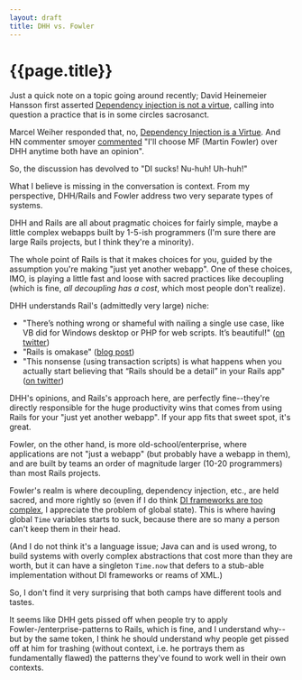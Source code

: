 ```yaml
---
layout: draft
title: DHH vs. Fowler
---
```


{{page.title}}
==============

Just a quick note on a topic going around recently; David Heinemeier Hansson first asserted [Dependency injection is not a virtue](http://david.heinemeierhansson.com/2012/dependency-injection-is-not-a-virtue.html), calling into question a practice that is in some circles sacrosanct.

Marcel Weiher responded that, no, [Dependency Injection is a Virtue](http://blog.metaobject.com/2013/01/dependency-injection-is-virtue.html). And HN commenter smoyer [commented](http://news.ycombinator.com/item?id=5020525) "I'll choose MF (Martin Fowler) over DHH anytime both have an opinion".

So, the discussion has devolved to "DI sucks! Nu-huh! Uh-huh!"

What I believe is missing in the conversation is context. From my perspective, DHH/Rails and Fowler address two very separate types of systems.

DHH and Rails are all about pragmatic choices for fairly simple, maybe a little complex webapps built by 1-5-ish programmers (I'm sure there are large Rails projects, but I think they're a minority).

The whole point of Rails is that it makes choices for you, guided by the assumption you're making "just yet another webapp". One of these choices, IMO, is playing a little fast and loose with sacred practices like decoupling (which is fine, *all decoupling has a cost*, which most people don't realize).

DHH understands Rail's (admittedly very large) niche:

* "There’s nothing wrong or shameful with nailing a single use case, like VB did for Windows desktop or PHP for web scripts. It’s beautiful!" ([on twitter](https://twitter.com/dhh/status/284952366317461504))
* "Rails is omakase" ([blog post](http://david.heinemeierhansson.com/2012/rails-is-omakase.html))
* "This nonsense (using transaction scripts) is what happens when you actually start believing that “Rails should be a detail” in your Rails app" ([on twitter](https://twitter.com/dhh/status/282965246547750912))

DHH's opinions, and Rails's approach here, are perfectly fine--they're directly responsible for the huge productivity wins that comes from using Rails for your "just yet another webapp". If your app fits that sweet spot, it's great.

Fowler, on the other hand, is more old-school/enterprise, where applications are not "just a webapp" (but probably have a webapp in them), and are built by teams an order of magnitude larger (10-20 programmers) than most Rails projects.

Fowler's realm is where decoupling, dependency injection, etc., are held sacred, and more rightly so (even if I do think [DI frameworks are too complex](http://draconianoverlord.com/2011/03/17/frameworkless-di.html), I appreciate the problem of global state). This is where having global `Time` variables starts to suck, because there are so many a person can't keep them in their head.

(And I do not think it's a language issue; Java can and is used wrong, to build systems with overly complex abstractions that cost more than they are worth, but it can have a singleton `Time.now` that defers to a stub-able implementation without DI frameworks or reams of XML.)

So, I don't find it very surprising that both camps have different tools and tastes.

It seems like DHH gets pissed off when people try to apply Fowler-/enterprise-patterns to Rails, which is fine, and I understand why--but by the same token, I think he should understand why people get pissed off at him for trashing (without context, i.e. he portrays them as fundamentally flawed) the patterns they've found to work well in their own contexts. 

